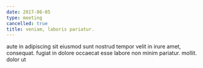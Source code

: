 ```yaml
---
date: 2017-06-05
type: meeting
cancelled: true
title: veniam, laboris pariatur.
---
```

aute in adipiscing sit eiusmod sunt nostrud tempor velit in irure amet, consequat. fugiat in dolore occaecat esse labore non minim pariatur. mollit. dolor ut
